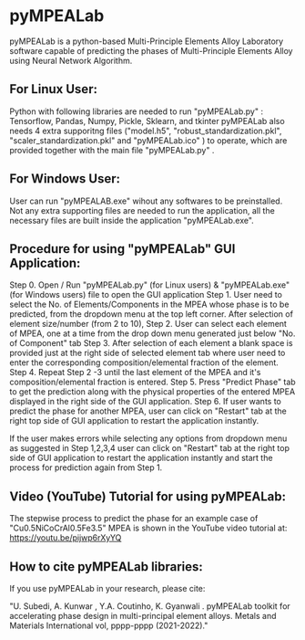 # pyMPEALab

pyMPEALab is a python-based Multi-Principle Elements Alloy Laboratory software capable of predicting the phases of Multi-Principle Elements Alloy using Neural Network Algorithm.


## For Linux User:
Python with following libraries are needed to run "pyMPEALab.py" : Tensorflow, Pandas, Numpy, Pickle, Sklearn, and tkinter
pyMPEALab also needs 4 extra supporitng files ("model.h5", "robust_standardization.pkl", "scaler_standardization.pkl" and "pyMPEALab.ico" ) to operate, which are provided together with the main file "pyMPEALab.py" .


## For Windows User:
User can run "pyMPEALAB.exe" wihout any softwares to be preinstalled.
Not any extra supporting files are needed to run the application, all the necessary files are built inside the application "pyMPEALab.exe".


## Procedure for using "pyMPEALab" GUI Application:

Step 0. Open / Run "pyMPEALab.py" (for Linux users) & "pyMPEALab.exe" (for Windows users) file to open the GUI application
Step 1. User need to select the No. of Elements/Components in the MPEA whose phase is to be predicted, from the dropdown menu at the top left corner.
		    After selection of element size/number (from 2 to 10),
Step 2. User can select each element of MPEA, one at a time from the drop down menu generated just below "No. of Component" tab
Step 3. After selection of each element a blank space is provided just at the right side of selected element tab where user need to enter the corresponding composition/elemental           fraction of the element.
Step 4. Repeat Step 2 -3 until the last element of the MPEA and it's composition/elemental fraction is entered.
Step 5. Press "Predict Phase" tab to get the prediction along with the physical properties of the entered MPEA displayed in the right side of the GUI application.
Step 6. If user wants to predict the phase for another MPEA, user can click on "Restart" tab at the right top side of GUI application to restart the application instantly.


If the user makes errors while selecting any options from dropdown menu as suggested in Step 1,2,3,4 user can click on "Restart" tab at the right top side of GUI application to restart the application instantly and start the process for prediction again from Step 1.



## Video (YouTube) Tutorial for using pyMPEALab:
The stepwise process to predict the phase for an example case of "Cu0.5NiCoCrAl0.5Fe3.5" MPEA is shown in the YouTube video tutorial at: https://youtu.be/pijwp6rXyYQ



## How to cite pyMPEALab libraries:
If you use pyMPEALab in your research, please cite:

"U. Subedi, A. Kunwar , Y.A. Coutinho, K. Gyanwali . pyMPEALab toolkit for accelerating phase design in multi-principal element alloys. Metals  and Materials International vol, pppp-pppp (2021-2022)."
